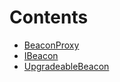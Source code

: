 

# Contents
- [BeaconProxy](BeaconProxy.sol/contract.BeaconProxy.md)
- [IBeacon](IBeacon.sol/interface.IBeacon.md)
- [UpgradeableBeacon](UpgradeableBeacon.sol/contract.UpgradeableBeacon.md)

